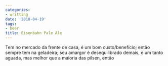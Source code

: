 ```yaml
---
categories:
- writting
date: '2018-04-19'
tags:
- beer
title: Eisenbahn Pale Ale
---
```


Tem no mercado da frente de casa, é um bom custo/benefício; então sempre tem na geladeira; seu amargor é desequilibrado demais, e um tanto aguada, mas melhor que a maioria das pilsen, então

